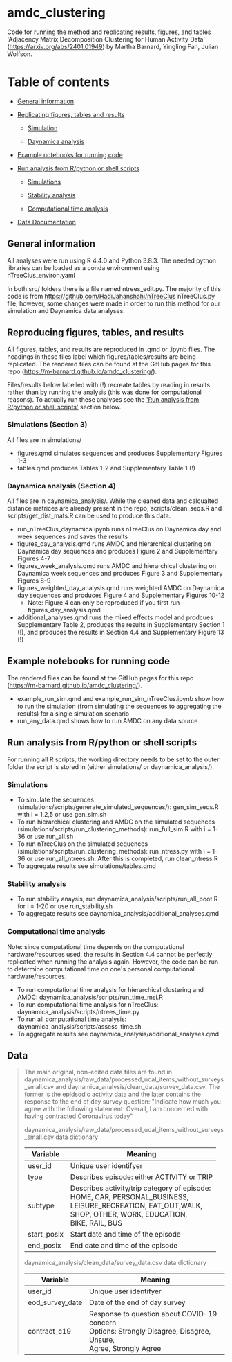 # amdc_clustering
Code for running the method and replicating results, figures, and tables 'Adjacency Matrix Decomposition Clustering for Human Activity Data' (https://arxiv.org/abs/2401.01949) by Martha Barnard, Yingling Fan, Julian Wolfson.

# Table of contents
* [General information](#general-information)
  
* [Replicating figures, tables and results](#reproducing-figures-tables-and-results)

    * [Simulation](#simulations-section-3)
  
    * [Daynamica analysis](#daynamica-analysis-section-4)
 
*  [Example notebooks for running code](#example-notebooks-for-running-code)
  
*  [Run analysis from R/python or shell scripts](#run-analysis-from-rpython-or-shell-scripts)
  
    * [Simulations](#simulations)
      
    * [Stability analysis](#stability-analysis)
 
    * [Computational time analysis](#computational-time-analysis)
      
* [Data Documentation](#data-see-daynamica_analysis)

## General information
All analyses were run using R 4.4.0 and Python 3.8.3. The needed python libraries can be loaded as a conda environment using nTreeClus_environ.yaml

In both src/ folders there is a file named ntrees_edit.py. The majority of this code is from https://github.com/HadiJahanshahi/nTreeClus nTreeClus.py file; however, some changes were made in order to run this method for our simulation and Daynamica data analyses. 

## Reproducing figures, tables, and results

All figures, tables, and results are reproduced in .qmd or .ipynb files. The headings in these files label which figures/tables/results are being replicated. The rendered files can be found at the GitHub pages for this repo (https://m-barnard.github.io/amdc_clustering/).

Files/results below labelled with (!) recreate tables by reading in results rather than by running the analysis (this was done for computational reasons). To actually run these analyses see the ['Run analysis from R/python or shell scripts'](#run-analysis-from-rpython-or-shell-scripts) section below. 

### Simulations (Section 3)

All files are in simulations/

* figures.qmd simulates sequences and produces Supplementary Figures 1-3
* tables.qmd produces Tables 1-2 and Supplementary Table 1 (!)

### Daynamica analysis (Section 4)

All files are in daynamica_analysis/. While the cleaned data and calcualted distance matrices are already present in the repo, scripts/clean_seqs.R and scripts/get_dist_mats.R can be used to produce this data.

* run_nTreeClus_daynamica.ipynb runs nTreeClus on Daynamica day and week sequences and saves the results
* figures_day_analysis.qmd runs AMDC and hierarchical clustering on Daynamica day sequences and produces Figure 2 and Supplementary Figures 4-7
* figures_week_analysis.qmd runs AMDC and hierarchical clustering on Daynamica week sequences and produces Figure 3 and Supplementary Figures 8-9
* figures_weighted_day_analysis.qmd runs weighted AMDC on Daynamica day sequences and produces Figure 4 and Supplementary Figures 10-12
     * Note: Figure 4 can only be reproduced if you first run figures_day_analysis.qmd
* additional_analyses.qmd runs the mixed effects model and prodcues Supplementary Table 2, produces the results in Supplementary Section 1 (!), and produces the results in Section 4.4 and Supplementary Figure 13 (!)

##  Example notebooks for running code

The rendered files can be found at the GitHub pages for this repo (https://m-barnard.github.io/amdc_clustering/).

* example_run_sim.qmd and example_run_sim_nTreeClus.ipynb show how to run the simulation (from simulating the sequences to aggregating the results) for a single simulation scenario
* run_any_data.qmd shows how to run AMDC on any data source

## Run analysis from R/python or shell scripts

For running all R scripts, the working directory needs to be set to the outer folder the script is stored in (either simulations/ or daynamica_analysis/).

### Simulations

* To simulate the sequences (simulations/scripts/generate_simulated_sequences/): gen_sim_seqs.R with i = 1,2,5 or use gen_sim.sh
* To run hierarchical clustering and AMDC on the simulated sequences (simulations/scripts/run_clustering_methods): run_full_sim.R with i = 1-36 or use run_all.sh
* To run nTreeClus on the simulated sequences (simulations/scripts/run_clustering_methods): run_ntress.py with i = 1-36 or use run_all_ntrees.sh. After this is completed, run clean_ntress.R
* To aggregate results see simulations/tables.qmd

### Stability analysis

* To run stability anaysis, run daynamica_analysis/scripts/run_all_boot.R for i = 1-20 or use run_stability.sh
* To aggregate results see daynamica_analysis/additional_analyses.qmd

### Computational time analysis

Note: since computational time depends on the computational hardware/resources used, the results in Section 4.4 cannot be perfectly replicated when running the analysis again. However, the code can be run to determine computational time on one's personal computational hardware/resources.

* To run computational time analysis for hierarchical clustering and AMDC: daynamica_analysis/scripts/run_time_msi.R
* To run computational time analysis for nTreeClus: daynamica_analysis/scripts/ntrees_time.py
* To run all computational time analysis: daynamica_analysis/scripts/assess_time.sh
* To aggregate results see daynamica_analysis/additional_analyses.qmd


## Data
> The main original, non-edited data files are found in daynamica_analysis/raw_data/processed_ucal_items_without_surveys_small.csv and daynamica_analysis/clean_data/survey_data.csv. The former is the epidsodic activity data and the later contains the response to the end of day survey question: "Indicate how much you agree with the following statement: Overall, I am concerned with having contracted Coronavirus today"
> 
> daynamica_analysis/raw_data/processed_ucal_items_without_surveys_small.csv data dictionary
>
> | Variable | Meaning |
> |---|---|
> | user_id | Unique user identifyer |
> | type | Describes episode: either ACTIVITY or TRIP |
> | subtype | Describes activity/trip category of episode: <br>HOME, CAR, PERSONAL_BUSINESS, <br>LEISURE_RECREATION, EAT_OUT,WALK, <br>SHOP, OTHER, WORK, EDUCATION, <br>BIKE, RAIL, BUS |
> | start_posix | Start date and time of the episode |
> | end_posix | End date and time of the episode |
>
> daynamica_analysis/clean_data/survey_data.csv data dictionary
>
> | Variable | Meaning |
> |---|---|
> | user_id | Unique user identifyer |
> | eod_survey_date | Date of the end of day survey |
> | contract_c19 | Response to question about COVID-19 concern<br>Options: Strongly Disagree, Disagree, Unsure,<br>Agree, Strongly Agree |
>




